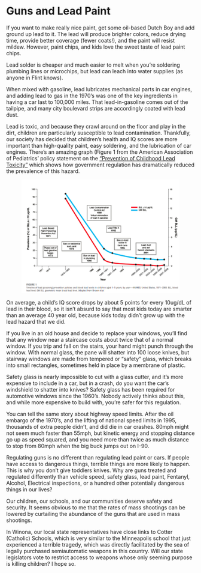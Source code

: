 # Guns and Lead Paint

If you want to make really nice paint, get some oil-based Dutch Boy and add ground up lead to it.  The lead will produce brighter colors, reduce drying time, provide better coverage (fewer coats!), and the paint will resist mildew.  However, paint chips, and kids love the sweet taste of lead paint chips.  

Lead solder is cheaper and much easier to melt when you’re soldering plumbing lines or microchips, but lead can leach into water supplies (as anyone in Flint knows).

When mixed with gasoline, lead lubricates mechanical parts in car engines, and adding lead to gas in the 1970’s was one of the key ingredients in having a car last to 100,000 miles. That lead-in-gasoline comes out of the tailpipe, and many city boulevard strips are accordingly coated with lead dust.

Lead is toxic, and because they crawl around on the floor and play in the dirt, children are particularly susceptible to lead contamination. Thankfully, our society has decided that children’s health and IQ scores are more important than high-quality paint, easy soldering, and the lubrication of car engines.  There’s an amazing graph (Figure 1 from the American Association of Pediatrics’ policy statement on the [“Prevention of Childhood Lead Toxicity”](https://publications.aap.org/pediatrics/article/138/1/e20161493/52600/Prevention-of-Childhood-Lead-Toxicity) which shows how government regulation has dramatically reduced the prevalence of this hazard.

<figure>
<img src="./images/lead_blood_levels.png"
alt="Figure 1 from Prevention of Childhood Lead Toxicity by American Academy of Pediatrics 2016, DOI: 10.1542/peds.2016-1493">
</figure>

On average, a child’s IQ score drops by about 5 points for every 10ug/dL of lead in their blood, so it isn’t absurd to say that most kids today are smarter than an average 40 year old, because kids today didn’t grow up with the lead hazard that we did.  
 
If you live in an old house and decide to replace your windows, you’ll find that any window near a staircase costs about twice that of a normal window.  If you trip and fall on the stairs, your hand might punch through the window.  With normal glass, the pane will shatter into 100 loose knives, but stairway windows are made from tempered or “safety” glass, which breaks into small rectangles, sometimes held in place by a membrane of plastic.

Safety glass is nearly impossible to cut with a glass cutter, and it’s more expensive to include in a car, but in a crash, do you want the car’s windshield to shatter into knives?  Safety glass has been required for automotive windows since the 1960’s.  Nobody actively thinks about this, and while more expensive to build with, you’re safer for this regulation.  

You can tell the same story about highway speed limits.  After the oil embargo of the 1970’s, and the lifting of national speed limits in 1995, thousands of extra people didn’t, and did die in car crashes.  80mph might not seem much faster than 55mph, but kinetic energy and stopping distance go up as speed squared, and you need more than twice as much distance to stop from 80mph when the big buck jumps out on I-90.  

Regulating guns is no different than regulating lead paint or cars. If people have access to dangerous things, terrible things are more likely to happen.  This is why you don’t give toddlers knives. Why are guns treated and regulated differently than vehicle speed, safety glass, lead paint, Fentanyl, Alcohol, Electrical inspections, or a hundred other potentially dangerous things in our lives? 

Our children, our schools, and our communities deserve safety and security. It seems obvious to me that the rates of mass shootings can be lowered by curtailing the abundance of the guns that are used in mass shootings.

In Winona, our local state representatives have close links to Cotter (Catholic) Schools, which is very similar to the Minneapolis school that just experienced a terrible tragedy, which was directly facilitated by the sea of legally purchased semiautomatic weapons in this country. Will our state legislators vote to restrict access to weapons whose only seeming purpose is killing children?  I hope so. 
